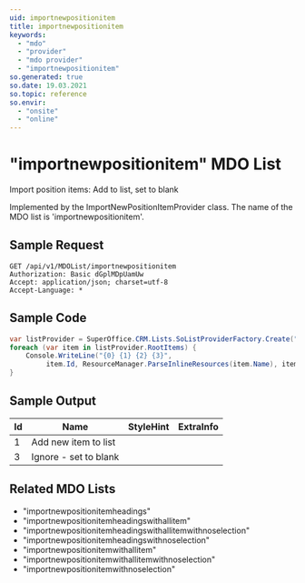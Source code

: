 ```yaml
---
uid: importnewpositionitem
title: importnewpositionitem
keywords:
  - "mdo"
  - "provider"
  - "mdo provider"
  - "importnewpositionitem"
so.generated: true
so.date: 19.03.2021
so.topic: reference
so.envir:
  - "onsite"
  - "online"
---
```


# "importnewpositionitem" MDO List
Import position items: Add to list, set to blank



Implemented by the <see cref="T:SuperOffice.CRM.Lists.ImportNewPositionItemProvider">ImportNewPositionItemProvider</see> class.
The name of the MDO list is 'importnewpositionitem'.




## Sample Request

```http!
GET /api/v1/MDOList/importnewpositionitem
Authorization: Basic dGplMDpUamUw
Accept: application/json; charset=utf-8
Accept-Language: *

```

## Sample Code
```cs
var listProvider = SuperOffice.CRM.Lists.SoListProviderFactory.Create("importnewpositionitem", forceFlatList: true);
foreach (var item in listProvider.RootItems) {
    Console.WriteLine("{0} {1} {2} {3}", 
         item.Id, ResourceManager.ParseInlineResources(item.Name), item.StyleHint, item.ExtraInfo);
}
```

## Sample Output

|Id   | Name  |StyleHint|ExtraInfo |
| --- | ----- | ------- | -------- |
|1|Add new item to list|||
|3|Ignore - set to blank|||


## Related MDO Lists

* "importnewpositionitemheadings"
* "importnewpositionitemheadingswithallitem"
* "importnewpositionitemheadingswithallitemwithnoselection"
* "importnewpositionitemheadingswithnoselection"
* "importnewpositionitemwithallitem"
* "importnewpositionitemwithallitemwithnoselection"
* "importnewpositionitemwithnoselection"
